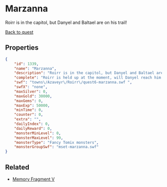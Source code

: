 # Marzanna

Roirr is in the capitol, but Danyel and Baltael are on his trail!

[Back to quest](../quests.md)

## Properties

```json
{
    "id": 1339,
    "name": "Marzanna",
    "description": "Roirr is in the capitol, but Danyel and Baltael are on his trail!",
    "complete": "Roirr is held up at the moment, will Danyel reach him in time?",
    "swf": "towns\/Azaveyr\/Roirr\/quest6-marzanna.swf ",
    "swfX": "none",
    "maxSilver": 0,
    "maxGold": 30000,
    "maxGems": 0,
    "maxExp": 50000,
    "minTime": 0,
    "counter": 0,
    "extra": "",
    "dailyIndex": 0,
    "dailyReward": 0,
    "monsterMinLevel": 0,
    "monsterMaxLevel": 99,
    "monsterType": "Fancy Tomix monsters",
    "monsterGroupSwf": "mset-marzanna.swf"
}
```

## Related

- [Memory Fragment V](../items/15424-memory-fragment-v.md)

